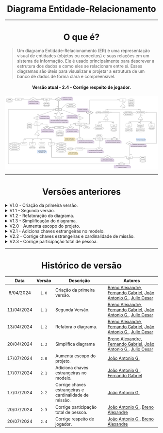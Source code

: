 <center>

# Diagrama Entidade-Relacionamento

</center>

---
<center>

# O que é?

</center>

> Um diagrama Entidade-Relacionamento (ER) é uma representação visual de entidades (objetos ou conceitos) e suas relações em um sistema de informação. Ele é usado principalmente para descrever a estrutura dos dados e como eles se relacionam entre si. Esses diagramas são úteis para visualizar e projetar a estrutura de um banco de dados de forma clara e compreensível.

<center>

#### Versão atual - 2.4 - Corrige respeito de jogador.

</center>

<div align="center">
<div align="center"><img src= "https://raw.githubusercontent.com/SBD1/2024.1-Prison-Trading/Pages/docs/assets/DERV2-4.png?raw=true"/></div>
</div>


---

<center>

# Versões anteriores

</center>

<details>
  <summary>V1.0 - Criação da primeira versão.</summary>

<div align="center">
<div align="center"><img src= "https://raw.githubusercontent.com/SBD1/2024.1-Prison-Trading/Pages/docs/assets/DERV1-0.png?raw=true"/></div>
</div>

</details>

<details>
  <summary>V1.1 - Segunda versão.</summary>

<div align="center">
<div align="center"><img src= "https://raw.githubusercontent.com/SBD1/2024.1-Prison-Trading/Pages/docs/assets/DERV1-1.png?raw=true"/></div>
</div>

</details>

<details>
  <summary>V1.2 - Refatoração do diagrama.</summary>

<div align="center">
<div align="center"><img src= "https://raw.githubusercontent.com/SBD1/2024.1-Prison-Trading/Pages/docs/assets/DERV1-2.png?raw=true"/></div>
</div>


</details>

<details>
  <summary>V1.3 - Simplificação do diagrama.</summary>

<div align="center">
<div align="center"><img src= "https://raw.githubusercontent.com/SBD1/2024.1-Prison-Trading/Pages/docs/assets/DERV1-3.png?raw=true"/></div>
</div>

</details>

<details>
  <summary>V2.0 - Aumenta escopo do projeto.</summary>

<div align="center">
<div align="center"><img src= "https://raw.githubusercontent.com/SBD1/2024.1-Prison-Trading/Pages/docs/assets/DERV2-0.png?raw=true"/></div>
</div>

</details>

<details>
  <summary>V2.1 - Adiciona chaves estrangeiras no modelo.</summary>

<div align="center">
<div align="center"><img src= "https://raw.githubusercontent.com/SBD1/2024.1-Prison-Trading/Pages/docs/assets/DERV2-1.png?raw=true"/></div>
</div>

</details>

<details>
  <summary>V2.2 - Corrige chaves estrangeiras e cardinalidade de missão.</summary>

<div align="center">
<div align="center"><img src= "https://raw.githubusercontent.com/SBD1/2024.1-Prison-Trading/Pages/docs/assets/DERV2-1.png?raw=true"/></div>
</div>

</details>

<details>
  <summary>V2.3 - Corrige participação total de pessoa.</summary>

<div align="center">
<div align="center"><img src= "https://raw.githubusercontent.com/SBD1/2024.1-Prison-Trading/Pages/docs/assets/DERV2-2.png?raw=true"/></div>
</div>

</details>

---
<center>

# Histórico de versão

</center>

<div style="margin: 0 auto; width: fit-content;">

|    Data    | Versão | Descrição                                              | Autores                                                                                                                                                                                                 |
|:----------:|:------:|--------------------------------------------------------|---------------------------------------------------------------------------------------------------------------------------------------------------------------------------------------------------------|
| 6/04/2024  | `1.0`  | Criação da primeira versão.                            | [Breno Alexandre](https://github.com/brenoalexandre0), [Fernando Gabriel](https://github.com/show-dawn), [João Antonio G.](https://github.com/joaoseisei),  [Julio Cesar](https://github.com/julio1099) |
| 11/04/2024 | `1.1`  | Segunda Versão.                                        | [Breno Alexandre](https://github.com/brenoalexandre0), [Fernando Gabriel](https://github.com/show-dawn), [João Antonio G.](https://github.com/joaoseisei),  [Julio Cesar](https://github.com/julio1099) |
| 13/04/2024 | `1.2`  | Refatora o diagrama.                                   | [Breno Alexandre](https://github.com/brenoalexandre0), [Fernando Gabriel](https://github.com/show-dawn), [João Antonio G.](https://github.com/joaoseisei),  [Julio Cesar](https://github.com/julio1099) |
| 20/04/2024 | `1.3`  | Simplifica diagrama                                    | [Breno Alexandre](https://github.com/brenoalexandre0), [Fernando Gabriel](https://github.com/show-dawn), [João Antonio G.](https://github.com/joaoseisei),  [Julio Cesar](https://github.com/julio1099) |
| 17/07/2024 | `2.0`  | Aumenta escopo do projeto.                             | [João Antonio G.](https://github.com/joaoseisei)                                                                                                                                                        |
| 17/07/2024 | `2.1`  | Adiciona chaves estrangeiras no modelo.                | [João Antonio G.](https://github.com/joaoseisei), [Fernando Gabriel](https://github.com/show-dawn)                                                                                                      |
| 17/07/2024 | `2.2`  | Corrige chaves estrangeiras e cardinalidade de missão. | [João Antonio G.](https://github.com/joaoseisei)                                                                                                                                                        |
| 20/07/2024 | `2.3`  | Corrige participação total de pessoa.                  | [João Antonio G.](https://github.com/joaoseisei), [Breno Alexandre](https://github.com/brenoalexandre0)                                                                                                 |
| 20/07/2024 | `2.4`  | Corrige respeito de jogador.                           | [João Antonio G.](https://github.com/joaoseisei), [Breno Alexandre](https://github.com/brenoalexandre0)                                                                                                 |

</div>
